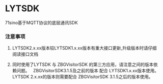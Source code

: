 # LYTSDK
71sino基于MQTT协议的底层通讯SDK

### 注意事项
1. LYTSDK2.x.xx版本较LYTSDK1.x.xx版本有重大接口更新,升级版本时请仔细阅读接口文档

2. 同时使用了LYTSDK 与 ZBGVisitorSDK 的第三方应用，请注意之间的版本依赖问题。   ZBGVisitorSDK3.1.5及之前的版本 配合 LYTSDK1.x.xx版本使用。 LYTSDK 2.x.xx的版本则需要配合 ZBGVisitorSDK 3.1.5之后的版本使用。
